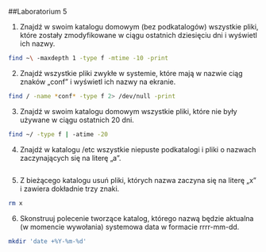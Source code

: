 ##Laboratorium 5

1. Znajdź w swoim katalogu domowym (bez podkatalogów) wszystkie pliki, które zostały zmodyfikowane w ciągu ostatnich dziesięciu dni i wyświetl ich nazwy.

```sh
find ~\ -maxdepth 1 -type f -mtime -10 -print
```

2. Znajdź wszystkie pliki zwykłe w systemie, które mają w nazwie ciąg znaków „conf” i wyświetl ich nazwy na ekranie.

```sh
find / -name *conf* -type f 2> /dev/null -print
```

3. Znajdź w swoim katalogu domowym wszystkie pliki, które nie były używane w ciągu ostatnich 20 dni.

```sh
find ~/ -type f | -atime -20
```

4. Znajdź w katalogu /etc wszystkie niepuste podkatalogi i pliki o nazwach zaczynających się na literę „a”.

```sh

```

5. Z bieżącego katalogu usuń pliki, których nazwa zaczyna się na literę „x” i zawiera dokładnie trzy znaki.

```sh
rm x
```
6. Skonstruuj polecenie tworzące katalog, którego nazwą będzie aktualna (w momencie wywołania) systemowa data w formacie rrrr-mm-dd.

```sh
mkdir 'date +%Y-%m-%d'
```
